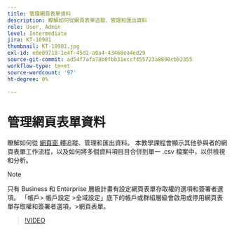 ```yaml
---
title: 管理網頁表單資料
description: 瞭解如何從網頁表單追蹤、管理和匯出資料
role: User, Admin
level: Intermediate
jira: KT-10981
thumbnail: KT-10981.jpg
exl-id: e0e09718-1e4f-45d2-a0a4-43468ea4ed29
source-git-commit: ad54f7afa78b0fbb31eccf455723a8890cb92355
workflow-type: tm+mt
source-wordcount: '97'
ht-degree: 0%

---
```


# 管理網頁表單資料

瞭解如何從 [ 網頁窗 ](webform.md) 體追蹤、管理和匯出資料。 本教學課程會顯示其他參與者的網頁表單工作流程，以及如何將多個資料項目目合併到單一 .csv 檔案中，以供檢視和分析。

>[!NOTE]
>
>只有 Business 和 Enterprise 層級計畫有設定網頁表單存取權的選項和簽署者選項。 「帳戶> 帳戶設定 >全域設定」底下的帳戶或群組層級會啟用或停用網頁表單存取權和簽署者選項，>網頁表單。

>[!VIDEO](https://video.tv.adobe.com/v/3409607?quality=12&learn=on&hidetitle=true)
